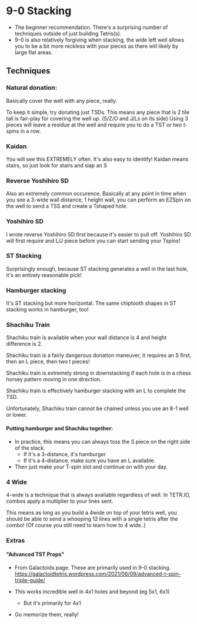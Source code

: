 # 9-0 Stacking
- The beginner recommendation. There's a surprising number of techniques outside of just building Tetris(s).
- 9-0 is also relatively forgiving when stacking, the wide left well allows you to be a bit more reckless with your pieces as there will likely by large flat areas.

## Techniques
### Natural donation:
Basically cover the well with any piece, really.

To keep it simple, try donating just TSDs. This means any piece that is 2 tile tall is fair-play for covering the well up. (S/Z/O and J/Ls on its side)
Using 3 pieces will leave a residue at the well and require you to do a TST or two t-spins in a row.

### Kaidan
You will see this EXTREMELY often. It's also easy to identify! Kaidan means stairs, so just look for stairs and slap an S

### Reverse Yoshihiro SD
Also an extremely common occurence. Basically at any point in time when you see a 3-wide wall distance, 1 height wall, you can perform an EZSpin on the well to send a TSS and create a Tshaped hole.

### Yoshihiro SD
I wrote reverse Yoshihiro SD first because it's easier to pull off. Yoshihiro SD will first require and L/J piece before you can start sending your Tspins!

### ST Stacking
Surprisingly enough, because ST stacking generates a well in the last hole, it's an entirely reasonable pick!

### Hamburger stacking
It's ST stacking but more horizontal. The same chiptooth shapes in ST stacking works in hamburger, too!

### Shachiku Train
Shachiku train is available when your wall distance is 4 and height difference is 2.

Shachiku train is a fairly dangerous donation maneuver, it requires an S first, then an L piece, then two t pieces! 

Shachiku train is extremely strong in downstacking if each hole is in a chess horsey pattern moving in one direction.

Shachiku train is effectively hamburger stacking with an L to complete the TSD.

Unfortunately, Shachiku train cannot be chained unless you use an 8-1 well or lower.

#### Putting hamburger and Shachiku together:
- In practice, this means you can always toss the S piece on the right side of the stack. 
    - If it's a 3-distance, it's hamburger
    - If it's a 4-distance, make sure you have an L available.
- Then just make your T-spin slot and continue on with your day.

### 4 Wide
4-wide is a technique that is always available regardless of well. 
In TETR.IO, combos apply a multiplier to your lines sent.

This means as long as you build a 4wide on top of your tetris well, you should be able to send a whooping 12 lines with a single tetris after the combo!
(Of course you still need to learn how to 4 wide..)

### Extras
#### "Advanced TST Props"
- From Galactoids page. These are primarily used in 9-0 stacking.
https://galactoidtetris.wordpress.com/2021/06/09/advanced-t-spin-triple-guide/

- This works incredible well in 4x1 holes and beyond (eg 5x1, 6x1)
    - But it's primarily for 4x1

- Go memorize them, really!